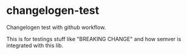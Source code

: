# changelogen-test

Changelogen test with github workflow.

This is for testings stuff like "BREAKING CHANGE" and how semver is integrated with this lib.
